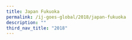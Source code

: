 ```yaml
---
title: Japan Fukuoka
permalink: /ij-goes-global/2018/japan-fukuoka
description: ""
third_nav_title: "2018"
---
```

